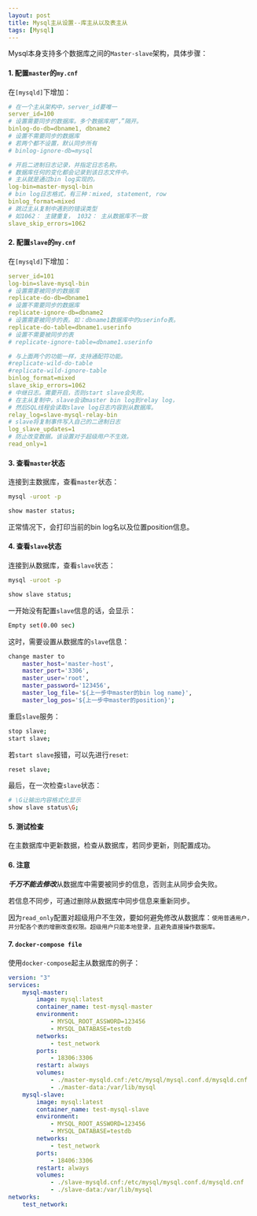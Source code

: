 ```yaml
---
layout: post
title: Mysql主从设置--库主从以及表主从
tags: [Mysql]
---
```


Mysql本身支持多个数据库之间的`Master-slave`架构，具体步骤：

#### 1. 配置`master`的`my.cnf`

在`[mysqld]`下增加：

```yaml
# 在一个主从架构中，server_id要唯一
server_id=100
# 设置需要同步的数据库。多个数据库用“，”隔开。
binlog-do-db=dbname1, dbname2
# 设置不需要同步的数据库
# 若两个都不设置，默认同步所有
# binlog-ignore-db=mysql

# 开启二进制日志记录，并指定日志名称。
# 数据库任何的变化都会记录到该日志文件中。
# 主从就是通过bin log实现的。
log-bin=master-mysql-bin
# bin log日志格式，有三种：mixed, statement, row
binlog_format=mixed
# 跳过主从复制中遇到的错误类型
# 如1062： 主键重复， 1032： 主从数据库不一致
slave_skip_errors=1062
```

#### 2. 配置`slave`的`my.cnf`

在`[mysqld]`下增加：

```yaml
server_id=101
log-bin=slave-mysql-bin
# 设置需要被同步的数据库
replicate-do-db=dbname1
# 设置不需要同步的数据库
replicate-ignore-db=dbname2
# 设置需要被同步的表。如：dbname1数据库中的userinfo表。
replicate-do-table=dbname1.userinfo
# 设置不需要被同步的表
# replicate-ignore-table=dbname1.userinfo

# 与上面两个的功能一样，支持通配符功能。
#replicate-wild-do-table
#replicate-wild-ignore-table
binlog_format=mixed
slave_skip_errors=1062
# 中继日志。需要开启，否则start slave会失败。
# 在主从复制中，slave会读master bin log到relay log，
# 然后SQL线程会读取slave log日志内容到从数据库。
relay_log=slave-mysql-relay-bin
# slave将复制事件写入自己的二进制日志
log_slave_updates=1
# 防止改变数据。该设置对于超级用户不生效。
read_only=1
```

#### 3. 查看`master`状态

连接到主数据库，查看`master`状态：

```bash
mysql -uroot -p

show master status;
```

正常情况下，会打印当前的bin log名以及位置position信息。

#### 4. 查看`slave`状态

连接到从数据库，查看`slave`状态：

```bash
mysql -uroot -p

show slave status;
```

一开始没有配置`slave`信息的话，会显示：

```bash
Empty set(0.00 sec)
```

这时，需要设置从数据库的`slave`信息：

```bash
change master to
	master_host='master-host',
	master_port='3306',
	master_user='root',
	master_password='123456',
	master_log_file='${上一步中master的bin log name}',
	master_log_pos='${上一步中master的position}';
```

重启`slave`服务：

```bash
stop slave;
start slave;
```

若`start slave`报错，可以先进行`reset`:

```bash
reset slave;
```

最后，在一次检查`slave`状态：

```bash
# \G让输出内容格式化显示
show slave status\G;
```

#### 5. 测试检查

在主数据库中更新数据，检查从数据库，若同步更新，则配置成功。

#### 6. 注意

***千万不能去修改***从数据库中需要被同步的信息，否则主从同步会失败。

若信息不同步，可通过删除从数据库中同步信息来重新同步。

因为`read_only`配置对超级用户不生效，要如何避免修改从数据库：`使用普通用户，并分配各个表的增删改查权限。超级用户只能本地登录，且避免直接操作数据库。`

#### 7. `docker-compose file`

使用`docker-compose`起主从数据库的例子：

```yaml
version: "3"
services:
	mysql-master:
		image: mysql:latest
		container_name: test-mysql-master
		environment:
			- MYSQL_ROOT_ASSWORD=123456
			- MYSQL_DATABASE=testdb
		networks:
			- test_network
		ports:
			- 18306:3306
		restart: always
		volumes:
			- ./master-mysqld.cnf:/etc/mysql/mysql.conf.d/mysqld.cnf
			- ./master-data:/var/lib/mysql
	mysql-slave:
		image: mysql:latest
		container_name: test-mysql-slave
		environment:
			- MYSQL_ROOT_ASSWORD=123456
			- MYSQL_DATABASE=testdb
		networks:
			- test_network
		ports:
			- 18406:3306
		restart: always
		volumes:
			- ./slave-mysqld.cnf:/etc/mysql/mysql.conf.d/mysqld.cnf
			- ./slave-data:/var/lib/mysql
networks:
	test_network:
```





